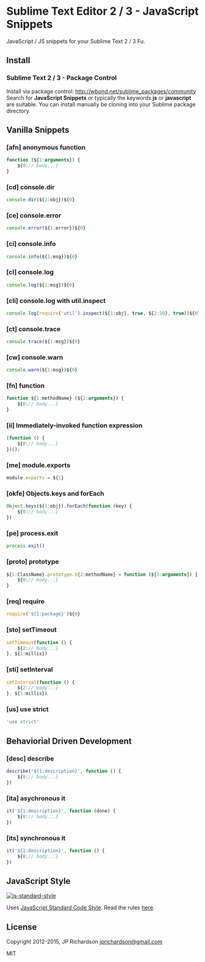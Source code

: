 Sublime Text Editor 2 / 3 - JavaScript Snippets
===========================================

JavaScript / JS snippets for your Sublime Text 2 / 3 Fu.


Install
-------

### Sublime Text 2 / 3 - Package Control

Install via package control: http://wbond.net/sublime_packages/community Search for **JavaScript Snippets** or typically the keywords **js** or **javascript** are suitable. You can install manually be cloning into your Sublime package directory.



Vanilla Snippets
--------

### [afn] anonymous function

```js
function (${1:arguments}) {
	${0:// body...}
}
```


### [cd] console.dir

```js
console.dir(${1:obj})${0}
```


### [ce] console.error

```js
console.error(${1:error})${0}
```


### [ci] console.info

```js
console.info(${1:msg})${0}
```


### [cl] console.log

```js
console.log(${1:msg})${0}
```


### [cli] console.log with util.inspect

```js
console.log(require('util').inspect(${1:obj}, true, ${2:10}, true))${0}
```


### [ct] console.trace

```js
console.trace(${1:msg})${0}
```


### [cw] console.warn

```js
console.warn(${1:msg})${0}
```


### [fn] function

```js
function ${1:methodName} (${2:arguments}) {
	${0:// body...}
}
```

### [ii] Immediately-invoked function expression

```js
(function () {
	${0:// body...}
})();
```


### [me] module.exports

```js
module.exports = ${1}
```


### [okfe] Objects.keys and forEach

```js
Object.keys(${1:obj}).forEach(function (key) {
	${0:// body...}
})
```


### [pe] process.exit

```js
process.exit()
```


### [proto] prototype

```js
${1:ClassName}.prototype.${2:methodName} = function (${3:arguments}) {
	${0:// body...}
}
```


### [req] require

```js
require('${1:package}')${0}
```


### [sto] setTimeout

```js
setTimeout(function () {
	${2:// body...}
}, ${1:millis})
```


### [sti] setInterval

```js
setInterval(function () {
	${2:// body...}
}, ${1:millis})
```


### [us] use strict

```js
'use strict'
```



Behaviorial Driven Development
------------------------------

### [desc] describe

```js
describe('${1:description}', function () {
	${0:// body...}
})
```


### [ita] asychronous it

```js
it('${1:description}', function (done) {
	${0:// body...}
})
```


### [its] synchronous it

```js
it('${1:description}', function () {
	${0:// body...}
})
```

JavaScript Style
----------------

[![js-standard-style](https://raw.githubusercontent.com/feross/standard/master/badge.png)](https://github.com/feross/standard)

Uses [JavaScript Standard Code Style](https://github.com/feross/standard). Read the rules [here](https://github.com/feross/standard#rules).


License
-------

Copyright 2012-2015, JP Richardson  <jprichardson@gmail.com>

MIT
